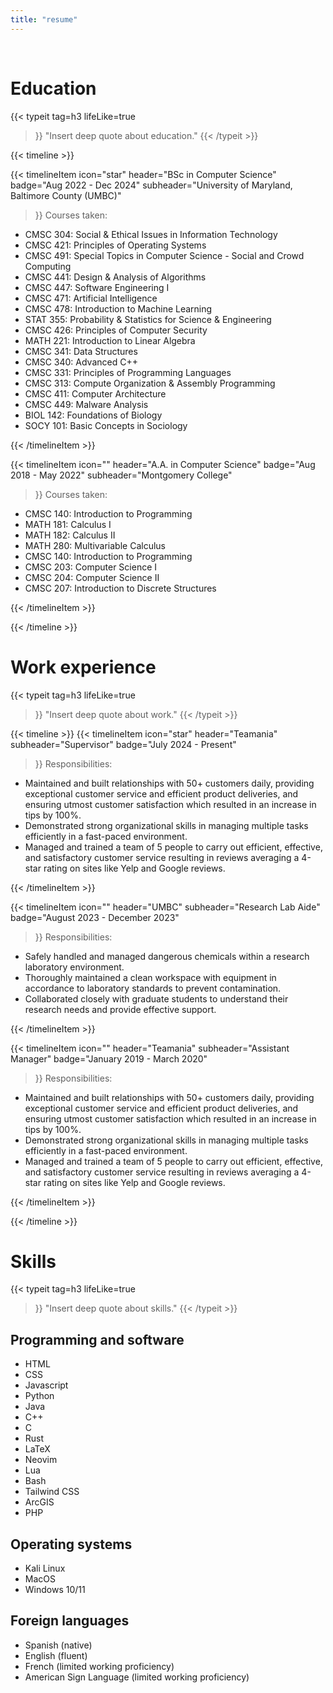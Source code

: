 ```yaml
---
title: "resume"
---
```

<!-- This exists so that theres a gap between the table of contents and the heading on smaller screens -->
<br>

# Education

{{< typeit 
  tag=h3
  lifeLike=true
>}}
"Insert deep quote about education."
{{< /typeit >}}


{{< timeline >}}

{{< timelineItem
    icon="star"
    header="BSc in Computer Science"
    badge="Aug 2022 - Dec 2024"
    subheader="University of Maryland, Baltimore County (UMBC)"
>}}
Courses taken:
<ul>
    <li>CMSC 304: Social & Ethical Issues in Information Technology</li>
    <li>CMSC 421: Principles of Operating Systems</li>
    <li>CMSC 491: Special Topics in Computer Science - Social and Crowd Computing</li>
    <li>CMSC 441: Design & Analysis of Algorithms</li>
    <li>CMSC 447: Software Engineering I</li>
    <li>CMSC 471: Artificial Intelligence</li>
    <li>CMSC 478: Introduction to Machine Learning</li>
    <li>STAT 355: Probability & Statistics for Science & Engineering</li>
    <li>CMSC 426: Principles of Computer Security</li>
    <li>MATH 221: Introduction to Linear Algebra</li>
    <li>CMSC 341: Data Structures</li>
    <li>CMSC 340: Advanced C++</li>
    <li>CMSC 331: Principles of Programming Languages</li>
    <li>CMSC 313: Compute Organization & Assembly Programming</li>
    <li>CMSC 411: Computer Architecture</li>
    <li>CMSC 449: Malware Analysis</li>
    <li>BIOL 142: Foundations of Biology</li>
    <li>SOCY 101: Basic Concepts in Sociology</li>
</ul>
{{< /timelineItem >}}


{{< timelineItem
    icon=""
    header="A.A. in Computer Science"
    badge="Aug 2018 - May 2022"
    subheader="Montgomery College"
>}}
Courses taken:
<ul>
    <li>CMSC 140: Introduction to Programming</li>
    <li>MATH 181: Calculus I</li>
    <li>MATH 182: Calculus II</li>
    <li>MATH 280: Multivariable Calculus</li>
    <li>CMSC 140: Introduction to Programming</li>
    <li>CMSC 203: Computer Science I</li>
    <li>CMSC 204: Computer Science II</li>
    <li>CMSC 207: Introduction to Discrete Structures</li>
</ul>
{{< /timelineItem >}}

{{< /timeline >}}

# Work experience

{{< typeit 
  tag=h3
  lifeLike=true
>}}
"Insert deep quote about work."
{{< /typeit >}}


{{< timeline >}}
{{< timelineItem
    icon="star"
    header="Teamania"
    subheader="Supervisor"
    badge="July 2024 - Present"
>}}
Responsibilities:
<ul>
    <li>
        Maintained and built relationships with 50+ customers daily, providing exceptional customer service
        and efficient product deliveries, and ensuring utmost customer satisfaction which resulted in an
        increase in tips by 100%.
    </li>
    <li>
        Demonstrated strong organizational skills in managing multiple tasks efficiently in a fast-paced
        environment.
    </li>
    <li>
        Managed and trained a team of 5 people to carry out efficient, effective, and satisfactory customer
        service resulting in reviews averaging a 4-star rating on sites like Yelp and Google reviews.
    </li>
</ul>
{{< /timelineItem >}}

{{< timelineItem
    icon=""
    header="UMBC"
    subheader="Research Lab Aide"
    badge="August 2023 - December 2023"
>}}
Responsibilities:
<ul>
    <li>
        Safely handled and managed dangerous chemicals within a research laboratory environment.
    </li>
    <li>
        Thoroughly maintained a clean workspace with equipment in accordance to laboratory standards to
        prevent contamination.
    </li>
    <li>
        Collaborated closely with graduate students to understand their research needs and provide effective
        support.
    </li>
</ul>
{{< /timelineItem >}}

{{< timelineItem
    icon=""
    header="Teamania"
    subheader="Assistant Manager"
    badge="January 2019 - March 2020"
>}}
Responsibilities:
<ul>
    <li>
        Maintained and built relationships with 50+ customers daily, providing exceptional customer service
        and efficient product deliveries, and ensuring utmost customer satisfaction which resulted in an
        increase in tips by 100%.
    </li>
    <li>
        Demonstrated strong organizational skills in managing multiple tasks efficiently in a fast-paced
        environment.
    </li>
    <li>
        Managed and trained a team of 5 people to carry out efficient, effective, and satisfactory customer
        service resulting in reviews averaging a 4-star rating on sites like Yelp and Google reviews.
    </li>
</ul>
{{< /timelineItem >}}

{{< /timeline >}}

# Skills

{{< typeit 
  tag=h3
  lifeLike=true
>}}
"Insert deep quote about skills."
{{< /typeit >}}

## Programming and software

- HTML
- CSS
- Javascript
- Python
- Java
- C++
- C
- Rust
- LaTeX
- Neovim
- Lua
- Bash
- Tailwind CSS
- ArcGIS
- PHP

## Operating systems

- Kali Linux
- MacOS
- Windows 10/11

## Foreign languages

- Spanish (native)
- English (fluent)
- French (limited working proficiency)
- American Sign Language (limited working proficiency)
